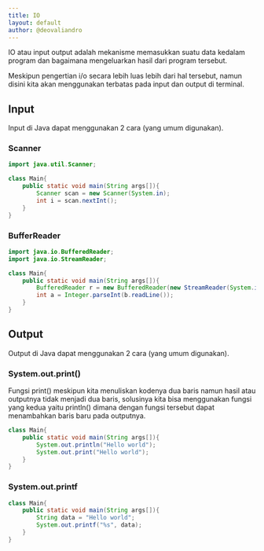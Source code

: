 ```yaml
---
title: IO
layout: default
author: @deovaliandro
---
```



IO atau input output adalah mekanisme memasukkan suatu data kedalam program dan
bagaimana mengeluarkan hasil dari program tersebut.

Meskipun pengertian i/o secara lebih luas lebih dari hal tersebut, namun disini
kita akan menggunakan terbatas pada input dan output di terminal.

## Input

Input di Java dapat menggunakan 2 cara (yang umum digunakan).

### Scanner

```java
import java.util.Scanner;

class Main{
    public static void main(String args[]){
        Scanner scan = new Scanner(System.in);
        int i = scan.nextInt();
    }
}
```

### BufferReader

```java
import java.io.BufferedReader;
import java.io.StreamReader;

class Main{
    public static void main(String args[]){
        BufferedReader r = new BufferedReader(new StreamReader(System.in));
        int a = Integer.parseInt(b.readLine());
    }
}
```

## Output

Output di Java dapat menggunakan 2 cara (yang umum digunakan).

### System.out.print()

Fungsi print() meskipun kita menuliskan kodenya dua baris namun hasil atau
outputnya tidak menjadi dua baris, solusinya kita bisa menggunakan fungsi yang
kedua yaitu println() dimana dengan fungsi tersebut dapat menambahkan baris baru
pada outputnya.

```java
class Main{
    public static void main(String args[]){
        System.out.println("Hello world");
        System.out.print("Hello world");
    }
}
```

### System.out.printf

```java
class Main{
    public static void main(String args[]){
        String data = "Hello world";
        System.out.printf("%s", data);
    }
}
```
